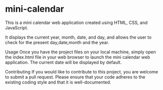 # mini-calendar

This is a mini calendar web application created using HTML, CSS, and JavaScript. 

It displays the current year, month, date, and day, and allows the user to check for the present day,date,month and the year.

Usage
Once you have the project files on your local machine, simply open the index.html file in your web browser to launch the mini calendar web application. 
The current date will be displayed by default.

Contributing
If you would like to contribute to this project, you are welcome to submit a pull request. Please ensure that your code adheres to the existing coding style and that it is well-documented.





